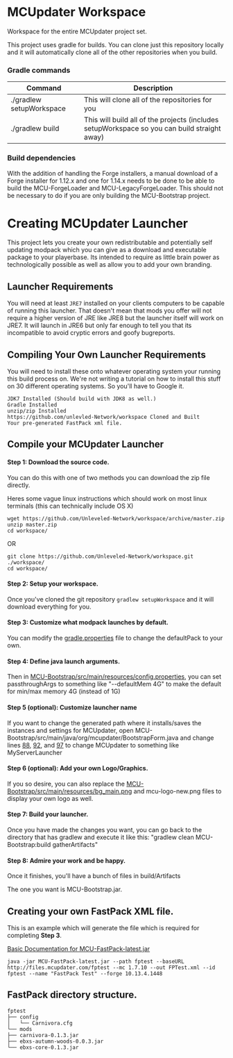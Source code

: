 # MCUpdater Workspace

Workspace for the entire MCUpdater project set.

This project uses gradle for builds.  You can clone just this repository locally and it will automatically clone all of the other repositories when you build.

### Gradle commands

Command | Description
------- | -----------
./gradlew setupWorkspace | This will clone all of the repositories for you
./gradlew build | This will build all of the projects (includes setupWorkspace so you can build straight away)

### Build dependencies
With the addition of handling the Forge installers, a manual download of a Forge installer for 1.12.x and one for 1.14.x needs to be done to be able to build the MCU-ForgeLoader and MCU-LegacyForgeLoader. This should not be necessary to do if you are only building the MCU-Bootstrap project.

# Creating MCUpdater Launcher
This project lets you create your own redistributable and potentially self updating modpack which you can give as a download and executable package to your playerbase.  Its intended to require as little brain power as technologically possible as well as allow you to add your own branding.

## Launcher Requirements
You will need at least `JRE7` installed on your clients computers to be capable of running this launcher.  That doesn't mean that mods you offer will not require a higher version of JRE like JRE8 but the launcher itself will work on JRE7.  It will launch in JRE6 but only far enough to tell you that its incompatible to avoid cryptic errors and goofy bugreports.

## Compiling Your Own Launcher Requirements
You will need to install these onto whatever operating system your running this build process on.  We're not writing a tutorial on how to install this stuff on 30 different operating systems.  So you'll have to Google it.

    JDK7 Installed (Should build with JDK8 as well.)
    Gradle Installed
    unzip/zip Installed
    https://github.com/unlevled-Network/workspace Cloned and Built
    Your pre-generated FastPack xml file.

## Compile your MCUpdater Launcher

#### Step 1: Download the source code.
You can do this with one of two methods you can download the zip file directly.

Heres some vague linux instructions which should work on most linux terminals (this can technically include OS X)

    wget https://github.com/Unleveled-Network/workspace/archive/master.zip
    unzip master.zip
    cd workspace/

OR

    git clone https://github.com/Unleveled-Network/workspace.git ./workspace/
    cd workspace/


#### Step 2: Setup your workspace.
Once you've cloned the git repository `gradlew setupWorkspace` and it will download everything for you.


#### Step 3: Customize what modpack launches by default.
You can modify the [gradle.properties](https://github.com/MCUpdater/workspace/blob/master/gradle.properties) file to change the defaultPack to your own.

#### Step 4: Define java launch arguments.
Then in [MCU-Bootstrap/src/main/resources/config.properties](https://github.com/MCUpdater/MCU-Bootstrap/blob/master/src/main/resources/config.properties#L5), you can set passthroughArgs to something like "--defaultMem 4G" to make the default for min/max memory 4G (instead of 1G)

#### Step 5 (optional): Customize launcher name
If you want to change the generated path where it installs/saves the instances and settings for MCUpdater, open MCU-Bootstrap/src/main/java/org/mcupdater/BootstrapForm.java and change lines [88](https://github.com/MCUpdater/MCU-Bootstrap/blob/master/src/main/java/org/mcupdater/BootstrapForm.java#L77), [92](https://github.com/MCUpdater/MCU-Bootstrap/blob/master/src/main/java/org/mcupdater/BootstrapForm.java#L81), and [97](https://github.com/MCUpdater/MCU-Bootstrap/blob/master/src/main/java/org/mcupdater/BootstrapForm.java#L86) to change MCUpdater to something like MyServerLauncher

#### Step 6 (optional): Add your own Logo/Graphics.
If you so desire, you can also replace the [MCU-Bootstrap/src/main/resources/bg_main.png](https://github.com/MCUpdater/MCU-Bootstrap/blob/master/src/main/resources/mcu-logo-new.png) and mcu-logo-new.png files to display your own logo as well.

#### Step 7: Build your launcher.
Once you have made the changes you want, you can go back to the directory that has gradlew and execute it like this: "gradlew clean MCU-Bootstrap:build gatherArtifacts"

#### Step 8: Admire your work and be happy.
Once it finishes, you'll have a bunch of files in build/Artifacts

The one you want is MCU-Bootstrap.jar.

## Creating your own FastPack XML file.
This is an example which will generate the file which is required for completing **Step 3**.

[Basic Documentation for MCU-FastPack-latest.jar](http://mcupdater.com/fastpack-basics/)

    java -jar MCU-FastPack-latest.jar --path fptest --baseURL http://files.mcupdater.com/fptest --mc 1.7.10 --out FPTest.xml --id fptest --name "FastPack Test" --forge 10.13.4.1448

## FastPack directory structure.

    fptest
    ├── config
    │   └── Carnivora.cfg
    └── mods
    ├── carnivora-0.1.3.jar
    ├── ebxs-autumn-woods-0.0.3.jar
    └── ebxs-core-0.1.3.jar

